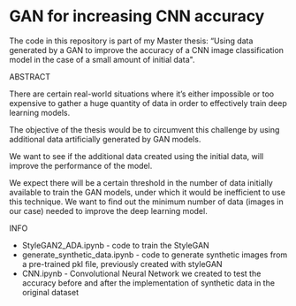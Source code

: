 # GAN for increasing CNN accuracy
The code in this repository is part of my Master thesis: “Using data generated by a GAN to improve the accuracy of a CNN image classification model in the case of a small amount of initial data".


ABSTRACT

There are certain real-world situations where it’s either impossible or too expensive to gather a huge quantity of data in order to effectively train deep learning models.

The objective of the thesis would be to circumvent this challenge by using additional
data artificially generated by GAN models.

We want to see if the additional data created using the initial data, will improve the performance of the model.

We expect there will be a certain threshold in the number of data initially available to train the GAN models, under which it would be inefficient to use this technique.
We want to find out the minimum number of data (images in our case) needed to improve the deep learning model.

INFO

- StyleGAN2_ADA.ipynb - code to train the StyleGAN
- generate_synthetic_data.ipynb - code to generate synthetic images from a pre-trained pkl file, previously created with styleGAN
- CNN.ipynb - Convolutional Neural Network we created to test the accuracy before and after the implementation of synthetic data in the original dataset
